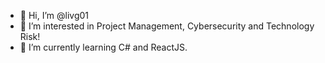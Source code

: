 - 👋  Hi, I’m @livg01
- 👀  I’m interested in Project Management, Cybersecurity and Technology Risk!
- 🌱  I’m currently learning C# and ReactJS.

<!---
livg01/livg01 is a ✨ special ✨ repository because its `README.md` (this file) appears on your GitHub profile.
You can click the Preview link to take a look at your changes.
--->
